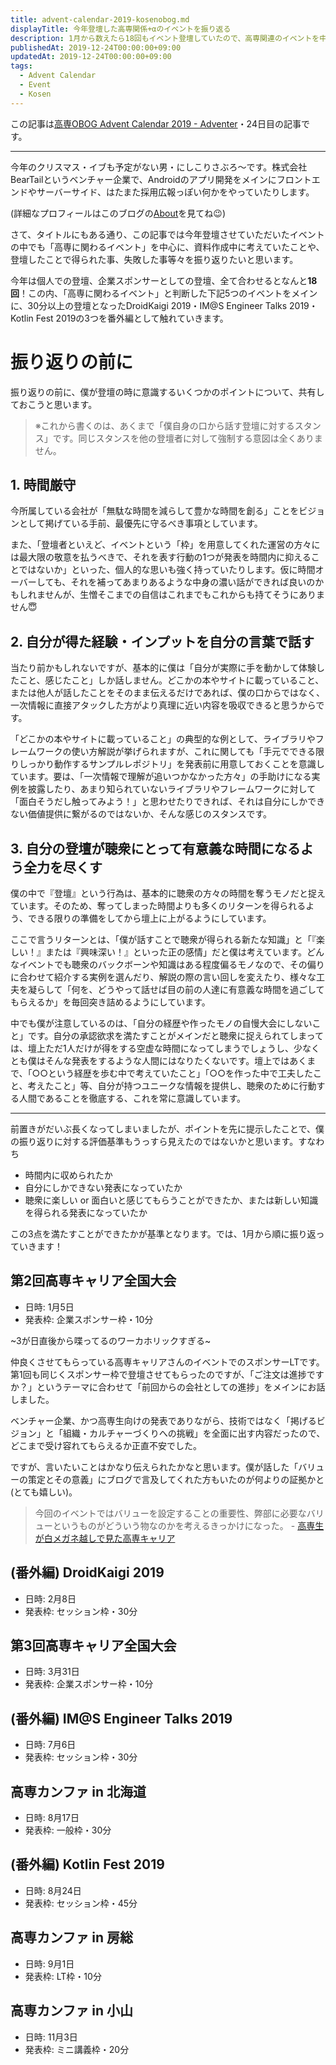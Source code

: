 ```yaml
---
title: advent-calendar-2019-kosenobog.md
displayTitle: 今年登壇した高専関係+αのイベントを振り返る
description: 1月から数えたら18回もイベント登壇していたので、高専関連のイベントを中心に振り返ります
publishedAt: 2019-12-24T00:00:00+09:00
updatedAt: 2019-12-24T00:00:00+09:00
tags:
  - Advent Calendar
  - Event
  - Kosen
---
```


この記事は[高専OBOG Advent Calendar 2019 - Adventer](https://adventar.org/calendars/4238)・24日目の記事です。

---

 今年のクリスマス・イブも予定がない男・にしこりさぶろ〜です。株式会社BearTailというベンチャー企業で、Androidのアプリ開発をメインにフロントエンドやサーバーサイド、はたまた採用広報っぽい何かをやっていたりします。
 
 (詳細なプロフィールはこのブログの[About](https://subroh0508.net/about)を見てね😉)

 さて、タイトルにもある通り、この記事では今年登壇させていただいたイベントの中でも「高専に関わるイベント」を中心に、資料作成中に考えていたことや、登壇したことで得られた事、失敗した事等々を振り返りたいと思います。

 今年は個人での登壇、企業スポンサーとしての登壇、全て合わせるとなんと**18回**！この内、「高専に関わるイベント」と判断した下記5つのイベントをメインに、30分以上の登壇となったDroidKaigi 2019・IM@S Engineer Talks 2019・Kotlin Fest 2019の3つを番外編として触れていきます。

# 振り返りの前に

 振り返りの前に、僕が登壇の時に意識するいくつかのポイントについて、共有しておこうと思います。

 > ※これから書くのは、あくまで「僕自身の口から話す登壇に対するスタンス」です。同じスタンスを他の登壇者に対して強制する意図は全くありません。

## 1. 時間厳守

 今所属している会社が「無駄な時間を減らして豊かな時間を創る」ことをビジョンとして掲げている手前、最優先に守るべき事項としています。

 また、「登壇者といえど、イベントという「枠」を用意してくれた運営の方々には最大限の敬意を払うべきで、それを表す行動の1つが発表を時間内に抑えることではないか」といった、個人的な思いも強く持っていたりします。仮に時間オーバーしても、それを補ってあまりあるような中身の濃い話ができれば良いのかもしれませんが、生憎そこまでの自信はこれまでもこれからも持てそうにありません😇

 ## 2. 自分が得た経験・インプットを自分の言葉で話す

 当たり前かもしれないですが、基本的に僕は「自分が実際に手を動かして体験したこと、感じたこと」しか話しません。どこかの本やサイトに載っていること、または他人が話したことをそのまま伝えるだけであれば、僕の口からではなく、一次情報に直接アタックした方がより真理に近い内容を吸収できると思うからです。

 「どこかの本やサイトに載っていること」の典型的な例として、ライブラリやフレームワークの使い方解説が挙げられますが、これに関しても「手元でできる限りしっかり動作するサンプルレポジトリ」を発表前に用意しておくことを意識しています。要は、「一次情報で理解が追いつかなかった方々」の手助けになる実例を披露したり、あまり知られていないライブラリやフレームワークに対して「面白そうだし触ってみよう！」と思わせたりできれば、それは自分にしかできない価値提供に繋がるのではないか、そんな感じのスタンスです。

 ## 3. 自分の登壇が聴衆にとって有意義な時間になるよう全力を尽くす

 僕の中で『登壇』という行為は、基本的に聴衆の方々の時間を奪うモノだと捉えています。そのため、奪ってしまった時間よりも多くのリターンを得られるよう、できる限りの準備をしてから壇上に上がるようにしています。

 ここで言うリターンとは、「僕が話すことで聴衆が得られる新たな知識」と「『楽しい！』または『興味深い！』といった正の感情」だと僕は考えています。どんなイベントでも聴衆のバックボーンや知識はある程度偏るモノなので、その偏りに合わせて紹介する実例を選んだり、解説の際の言い回しを変えたり、様々な工夫を凝らして「何を、どうやって話せば目の前の人達に有意義な時間を過ごしてもらえるか」を毎回突き詰めるようにしています。

 中でも僕が注意しているのは、「自分の経歴や作ったモノの自慢大会にしないこと」です。自分の承認欲求を満たすことがメインだと聴衆に捉えられてしまっては、壇上ただ1人だけが得をする空虚な時間になってしまうでしょうし、少なくとも僕はそんな発表をするような人間にはなりたくないです。壇上ではあくまで、「○○という経歴を歩む中で考えていたこと」「○○を作った中で工夫したこと、考えたこと」等、自分が持つユニークな情報を提供し、聴衆のために行動する人間であることを徹底する、これを常に意識しています。

---

 前置きがだいぶ長くなってしまいましたが、ポイントを先に提示したことで、僕の振り返りに対する評価基準もうっすら見えたのではないかと思います。すなわち

- 時間内に収められたか
- 自分にしかできない発表になっていたか
- 聴衆に楽しい or 面白いと感じてもらうことができたか、または新しい知識を得られる発表になっていたか

この3点を満たすことができたかが基準となります。では、1月から順に振り返っていきます！

## 第2回高専キャリア全国大会

- 日時: 1月5日
- 発表枠: 企業スポンサー枠・10分

 ~3が日直後から喋ってるのワーカホリックすぎる~

 仲良くさせてもらっている高専キャリアさんのイベントでのスポンサーLTです。第1回も同じくスポンサー枠で登壇させてもらったのですが、「ご注文は進捗ですか？」というテーマに合わせて「前回からの会社としての進捗」をメインにお話しました。

 ベンチャー企業、かつ高専生向けの発表でありながら、技術ではなく「掲げるビジョン」と「組織・カルチャーづくりへの挑戦」を全面に出す内容だったので、どこまで受け容れてもらえるか正直不安でした。

 ですが、言いたいことはかなり伝えられたかなと思います。僕が話した「バリューの策定とその意義」にブログで言及してくれた方もいたのが何よりの証拠かと(とても嬉しい)。

 > 今回のイベントではバリューを設定することの重要性、弊部に必要なバリューというものがどういう物なのかを考えるきっかけになった。 - [高専生が白メガネ越しで見た高専キャリア](http://kubokubokun.hatenablog.com/entry/2019/01/06/020227)

## (番外編) DroidKaigi 2019

- 日時: 2月8日
- 発表枠: セッション枠・30分

## 第3回高専キャリア全国大会

- 日時: 3月31日
- 発表枠: 企業スポンサー枠・10分

## (番外編) IM@S Engineer Talks 2019

- 日時: 7月6日
- 発表枠: セッション枠・30分

## 高専カンファ in 北海道

- 日時: 8月17日
- 発表枠: 一般枠・30分

## (番外編) Kotlin Fest 2019

- 日時: 8月24日
- 発表枠: セッション枠・45分

## 高専カンファ in 房総

- 日時: 9月1日
- 発表枠: LT枠・10分

## 高専カンファ in 小山

- 日時: 11月3日
- 発表枠: ミニ講義枠・20分


